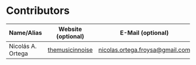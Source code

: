 Contributors
============

| Name/Alias        | Website (optional)                            | E-Mail (optional)               |
|-------------------|:---------------------------------------------:|:-------------------------------:|
| Nicolás A. Ortega | [themusicinnoise](http://themusicinnoise.net) | nicolas.ortega.froysa@gmail.com |
